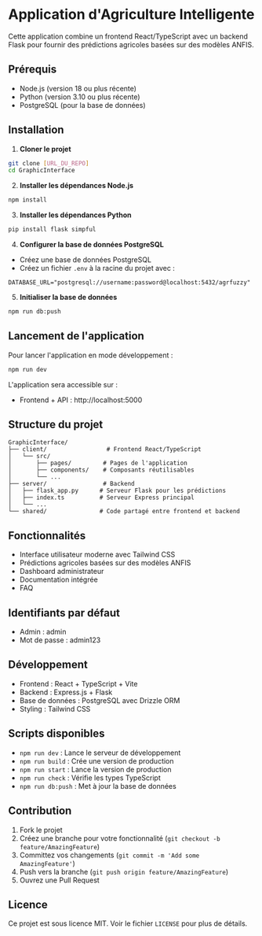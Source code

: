# Application d'Agriculture Intelligente

Cette application combine un frontend React/TypeScript avec un backend Flask pour fournir des prédictions agricoles basées sur des modèles ANFIS.

## Prérequis

- Node.js (version 18 ou plus récente)
- Python (version 3.10 ou plus récente)
- PostgreSQL (pour la base de données)

## Installation

1. **Cloner le projet**
```bash
git clone [URL_DU_REPO]
cd GraphicInterface
```

2. **Installer les dépendances Node.js**
```bash
npm install
```

3. **Installer les dépendances Python**
```bash
pip install flask simpful
```

4. **Configurer la base de données PostgreSQL**
- Créez une base de données PostgreSQL
- Créez un fichier `.env` à la racine du projet avec :
```
DATABASE_URL="postgresql://username:password@localhost:5432/agrfuzzy"
```

5. **Initialiser la base de données**
```bash
npm run db:push
```

## Lancement de l'application

Pour lancer l'application en mode développement :

```bash
npm run dev
```

L'application sera accessible sur :
- Frontend + API : http://localhost:5000

## Structure du projet

```
GraphicInterface/
├── client/                 # Frontend React/TypeScript
│   └── src/
│       ├── pages/         # Pages de l'application
│       ├── components/    # Composants réutilisables
│       └── ...
├── server/                # Backend
│   ├── flask_app.py      # Serveur Flask pour les prédictions
│   ├── index.ts          # Serveur Express principal
│   └── ...
└── shared/               # Code partagé entre frontend et backend
```

## Fonctionnalités

- Interface utilisateur moderne avec Tailwind CSS
- Prédictions agricoles basées sur des modèles ANFIS
- Dashboard administrateur
- Documentation intégrée
- FAQ

## Identifiants par défaut

- Admin : admin
- Mot de passe : admin123

## Développement

- Frontend : React + TypeScript + Vite
- Backend : Express.js + Flask
- Base de données : PostgreSQL avec Drizzle ORM
- Styling : Tailwind CSS

## Scripts disponibles

- `npm run dev` : Lance le serveur de développement
- `npm run build` : Crée une version de production
- `npm run start` : Lance la version de production
- `npm run check` : Vérifie les types TypeScript
- `npm run db:push` : Met à jour la base de données

## Contribution

1. Fork le projet
2. Créez une branche pour votre fonctionnalité (`git checkout -b feature/AmazingFeature`)
3. Committez vos changements (`git commit -m 'Add some AmazingFeature'`)
4. Push vers la branche (`git push origin feature/AmazingFeature`)
5. Ouvrez une Pull Request

## Licence

Ce projet est sous licence MIT. Voir le fichier `LICENSE` pour plus de détails.

